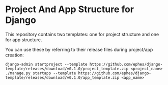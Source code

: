 # Project And App Structure for Django

This repository contains two templates: one for project structure and one for app structure.

You can use these by referring to their release files during project/app creation:

    django-admin startproject --template https://github.com/ephes/django-template/releases/download/v0.1.0/project_template.zip <project_name>
    ./manage.py startapp --template https://github.com/ephes/django-template/releases/download/v0.1.0/app_template.zip <app_name>

